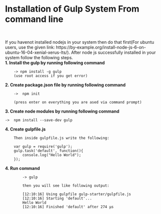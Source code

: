 <h1>Installation of Gulp System From command line</h1><br/>
 <p> If you havenot installed  nodejs in your system then do that first(For ubuntu users, use the given link: https://by-example.org/install-node-js-6-on-ubuntu-16-04-xenial-xerus-lts/). After node js successfully installed in your system follow the following steps.<br/>
<strong>1. Install the gulp by running following command</strong>

		-> npm install -g gulp 
		(use root access if you get error)

<strong>2. Create package.json file  by running following command</strong><br/>

		-> 	npm init

		(press enter on everything you are ased via command prompt)

<strong>3. Create node modules by running following command</strong><br/>

	->  npm install --save-dev gulp

<strong>4. Create gulpfile.js</strong><br/>

		Then inside gulpfile.js write the following:

		var gulp = require('gulp');
		gulp.task('default', function(){
			console.log("Hello World");
		});
<strong>4. Run command</strong><br/>	

			-> gulp 
			
			then you will see like following output:

			[12:10:16] Using gulpfile gulp-starter/gulpfile.js
			[12:10:16] Starting 'default'...
			Hello World
			[12:10:16] Finished 'default' after 274 μs
